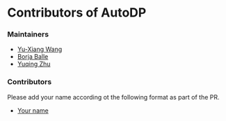 Contributors of AutoDP
=========================================


### Maintainers

* [Yu-Xiang Wang](https://github.com/yuxiangw/)
* [Borja Balle](https://borjaballe.github.io/)
* [Yuqing Zhu](https://github.com/jeremy43)

### Contributors

Please add your name according ot the following format as part of the PR.
* [Your name](your.github.website)